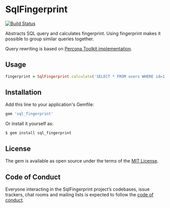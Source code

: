 # SqlFingerprint

[![Build Status](https://travis-ci.org/vinted/sql_fingerprint.svg?branch=master)](https://travis-ci.org/vinted/sql_fingerprint)

Abstracts SQL query and calculates fingerprint. 
Using fingerprint makes it possible to group similar queries together.

Query rewriting is based on [Percona Toolkit implementation](https://github.com/percona/percona-toolkit/blob/b118e39d1057058b59f0a606946f189f640a693e/lib/QueryRewriter.pm#L147).

## Usage

```ruby
fingerprint = SqlFingerprint.calculate('SELECT * FROM users WHERE id=1')
```

## Installation

Add this line to your application's Gemfile:

```ruby
gem 'sql_fingerprint'
```

Or install it yourself as:

    $ gem install sql_fingerprint

## License

The gem is available as open source under the terms of the [MIT License](https://opensource.org/licenses/MIT).

## Code of Conduct

Everyone interacting in the SqlFingerprint project’s codebases, issue trackers, chat rooms and mailing lists is expected to follow the [code of conduct](https://github.com/vinted/sql_fingerprint/blob/master/CODE_OF_CONDUCT.md).
